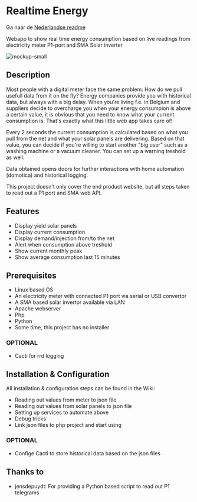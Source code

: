 # Realtime Energy

Ga naar de [Nederlandse readme](https://github.com/stubbornbe/realtime-energy/blob/main/README.nl.md)

Webapp to show real time energy consumption based on live readings from electricity meter P1-port and SMA Solar inverter

![mockup-small](https://github.com/user-attachments/assets/fb0771be-82e6-452d-bec4-2a595e65fb29)

## Description
Most people with a digital meter face the same problem: How do we pull usefull data from it on the fly? Energy companies provide you with historical data, but always with a big delay. When you're living f.e. in Belgium and suppliers decide to overcharge you when your energy consumpion is above a certain value, it is obvious that you need to know what your current consumption is. That's exactly what this little web app takes care of!

Every 2 seconds the current consumption is calculated based on what you pull from the net and what your solar panels are delivering.
Based on that value, you can decide if you're willing to start another "big user" such as a washing machine or a vacuum cleaner.
You can set up a warning treshold as well.

Data obtained opens doors for further interactions with home automation (domotica) and historical logging.

This project doesn't only cover the end product website, but all steps taken to read out a P1 port and SMA web API.

## Features

- Display yield solar panels
- Display current consumption
- Display demand/injection from/to the net
- Alert when consumption above treshold
- Show current monthly peak
- Show average consumption last 15 minutes

## Prerequisites

- Linux based OS
- An electricity meter with connected P1 port via serial or USB convertor
- A SMA based solar invertor available via LAN
- Apache webserver
- Php
- Python
- Some time, this project has no installer

### OPTIONAL

- Cacti for rrd logging

## Installation & Configuration

All installation & configuration steps can be found in the Wiki:

- Reading out values from meter to json file
- Reading out values from solar panels to json file
- Setting up services to automate above
- Debug tricks
- Link json files to php project and start using

### OPTIONAL

- Confige Cacti to store historical data based on the json files

## Thanks to
- jensdepuydt: For providing a Python based script to read out P1 telegrams
